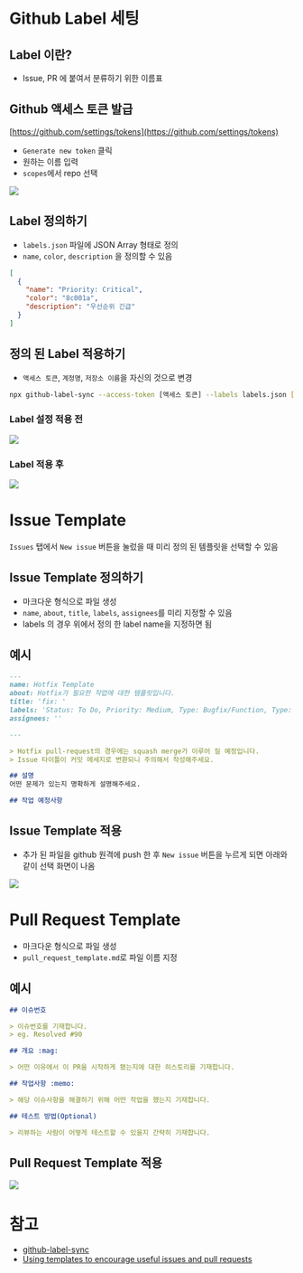 # Github Label 세팅

## Label 이란?
- Issue, PR 에 붙여서 분류하기 위한 이름표

## Github 액세스 토큰 발급
[https://github.com/settings/tokens](https://github.com/settings/tokens)
- `Generate new token` 클릭
- 원하는 이름 입력
- `scopes`에서 repo 선택

![](./images/new-personal-access-token.png)

## Label 정의하기
- `labels.json` 파일에 JSON Array 형태로 정의
- `name`, `color`, `description` 을 정의할 수 있음
```json
[
  {
    "name": "Priority: Critical",
    "color": "8c001a",
    "description": "우선순위 긴급"
  }
]
```

## 정의 된 Label 적용하기
- `액세스 토큰`, `계정명`, `저장소 이름`을 자신의 것으로 변경
```sh
npx github-label-sync --access-token [액세스 토큰] --labels labels.json [계정명]/[저장소 이름]
```

### Label 설정 적용 전
![](images/before-apply-labels.png)

### Label 적용 후
![](images/after-apply-labels.png)


# Issue Template
`Issues` 탭에서 `New issue` 버튼을 눌렀을 때 미리 정의 된 템플릿을 선택할 수 있음

## Issue Template 정의하기
- 마크다운 형식으로 파일 생성
- `name`, `about`, `title`, `labels`, `assignees`를 미리 지정할 수 있음
- labels 의 경우 위에서 정의 한 label name을 지정하면 됨 

## 예시
```markdown
---
name: Hotfix Template
about: Hotfix가 필요한 작업에 대한 템플릿입니다.
title: 'fix: '
labels: 'Status: To Do, Priority: Medium, Type: Bugfix/Function, Type: Bugfix/UI'
assignees: ''

---

> Hotfix pull-request의 경우에는 squash merge가 이루어 질 예정입니다.
> Issue 타이틀이 커밋 메세지로 변환되니 주의해서 작성해주세요.

## 설명
어떤 문제가 있는지 명확하게 설명해주세요.

## 작업 예정사항

```

## Issue Template 적용
- 추가 된 파일을 github 원격에 push 한 후 `New issue` 버튼을 누르게 되면 아래와 같이 선택 화면이 나옴

![](images/issue-template.png)

# Pull Request Template
- 마크다운 형식으로 파일 생성
- `pull_request_template.md`로 파일 이름 지정

## 예시
```markdown
## 이슈번호

> 이슈번호를 기재합니다. 
> eg. Resolved #90

## 개요 :mag:

> 어떤 이유에서 이 PR을 시작하게 됐는지에 대한 히스토리를 기재합니다.

## 작업사항 :memo:

> 해당 이슈사항을 해결하기 위해 어떤 작업을 했는지 기재합니다.

## 테스트 방법(Optional)

> 리뷰하는 사람이 어떻게 테스트할 수 있을지 간략히 기재합니다.

```

## Pull Request Template 적용
![](images/pull-request-template.png)

# 참고
- [github-label-sync](https://github.com/Financial-Times/github-label-sync)
- [Using templates to encourage useful issues and pull requests](https://docs.github.com/en/free-pro-team@latest/github/building-a-strong-community/using-templates-to-encourage-useful-issues-and-pull-requests)
